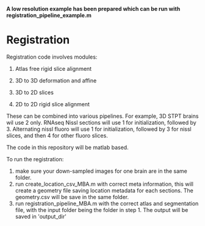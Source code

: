 **A low resolution example has been prepared which can be run with registration_pipeline_example.m**


# Registration



Registration code involves modules:

1. Atlas free rigid slice alignment

2. 3D to 3D deformation and affine

3. 3D to 2D slices

4. 2D to 2D rigid slice alignment

These can be combined into various pipelines.  For example, 3D STPT brains wil use 2 only. RNAseq Nissl sections will use 1 for initialization, followed by 3.  Alternating nissl fluoro will use 1 for initialization, followed by 3 for nissl slices, and then 4 for other fluoro slices.



The code in this repository will be matlab based.

To run the registration:
1. make sure your down-sampled images for one brain are in the same folder.
2. run create_location_csv_MBA.m with correct meta information, this will create a geometry file saving location metadata for each sections. The geometry.csv will be save in the same folder.
3. run registration_pipeline_MBA.m with the correct atlas and segmentation file, with the input folder being the folder in step 1. The output will be saved in 'output_dir'
